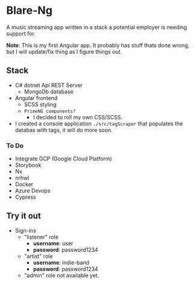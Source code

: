 # Blare-Ng
A music streaming app written in a stack a potential employer is needing support for.

**Note**: This is my first Angular app. It probably has stuff thats done wrong, but I will update/fix thing as I figure things out.

## Stack
- C# dotnet Api REST Server
    - MongoDb database
- Angular frontend
    - SCSS styling
    - ``PrimeNG components?`` 
        - I decided to roll my own CSS/SCSS.
- I created a console application `./src/tagScraper` that populates the databas with tags, it will do more soon.

### To Do
- Integrate GCP (Google Cloud Platform)
- Storybook
- Nx
- nrhwl
- Docker
- Azure Devops
- Cypress

## Try it out
- Sign-ins
    - "listener" role
        - **username**: user
        - **password**: password1234
    - "artist" role
        - **username**: indie-band
        - **password**: password1234
    - "admin" role not available yet.
<!-- 
    - "admin" role
        - **username**: admin
        - **password**: password1234
-->